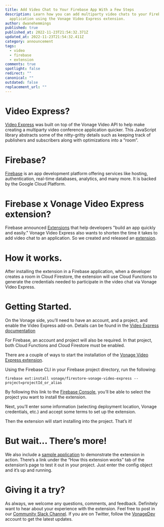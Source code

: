 ```yaml
---
title: Add Video Chat to Your Firebase App With a Few Steps
description: Learn how you can add multiparty video chats to your Firebase
  application using the Vonage Video Express extension.
author: dwanehemmings
published: true
published_at: 2022-11-23T21:54:32.371Z
updated_at: 2022-11-23T21:54:32.411Z
category: announcement
tags:
  - video
  - firebase
  - extension
comments: true
spotlight: false
redirect: ""
canonical: ""
outdated: false
replacement_url: ""
---
```

# Video Express?

[Video Express](https://tokbox.com/developer/video-express/) was built on top of the Vonage Video API to help make creating a multiparty video conference application quicker. This JavaScript library abstracts some of the nitty-gritty details such as keeping track of publishers and subscribers along with optimizations into a “room”.

# Firebase?

[Firebase](https://firebase.google.com/) is an app development platform offering services like hosting, authentication, real-time databases, analytics, and many more. It is backed by the Google Cloud Platform.

# Firebase x Vonage Video Express extension?

Firebase announced [Extensions](https://extensions.dev/) that help developers "build an app quickly and easily." Vonage Video Express also wants to shorten the time it takes to add video chat to an application. So we created and released an [extension](https://extensions.dev/extensions/vonage/firestore-vonage-video-express).

# How it works.

After installing the extension in a Firebase application, when a developer creates a room in Cloud Firestore, the extension will use Cloud Functions to generate the credentials needed to participate in the video chat via Vonage Video Express.

# Getting Started.  

On the Vonage side, you’ll need to have an account, and a project, and enable the Video Express add-on. Details can be found in the [Video Express documentation](https://tokbox.com/developer/video-express/)

For Firebase, an account and project will also be required. In that project, both Cloud Functions and Cloud Firestore must be enabled.

There are a couple of ways to start the installation of the [Vonage Video Express extension](https://extensions.dev/extensions/vonage/firestore-vonage-video-express).

Using the Firebase CLI in your Firebase project directory, run the following:

```
firebase ext:install vonage/firestore-vonage-video-express --project=projectId_or_alias
```

By following this link to the [Firebase Console](https://console.firebase.google.com/project/_/extensions/install?ref=vonage/firestore-vonage-video-express), you’ll be able to select the project you want to install the extension.

Next, you’ll enter some information (selecting deployment location, Vonage credentials, etc.) and accept some terms to set up the extension.

Then the extension will start installing into the project. That’s it!

# But wait... There’s more!

We also include a [sample application](https://github.com/Vonage/vonage-firebase-extensions/tree/main/demos) to demonstrate the extension in action. There’s a link under the “How this extension works” tab of the extension’s page to test it out in your project. Just enter the config object and it’s up and running.

# Giving it a try?

As always, we welcome any questions, comments, and feedback. Definitely want to hear about your experience with the extension. Feel free to post in our [Community Slack Channel](https://developer.vonage.com/community/slack). If you are on Twitter, follow the [VonageDev](https://twitter.com/vonagedev) account to get the latest updates.